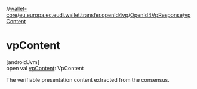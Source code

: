 //[wallet-core](../../../index.md)/[eu.europa.ec.eudi.wallet.transfer.openId4vp](../index.md)/[OpenId4VpResponse](index.md)/[vpContent](vp-content.md)

# vpContent

[androidJvm]\
open val [vpContent](vp-content.md): VpContent

The verifiable presentation content extracted from the consensus.

